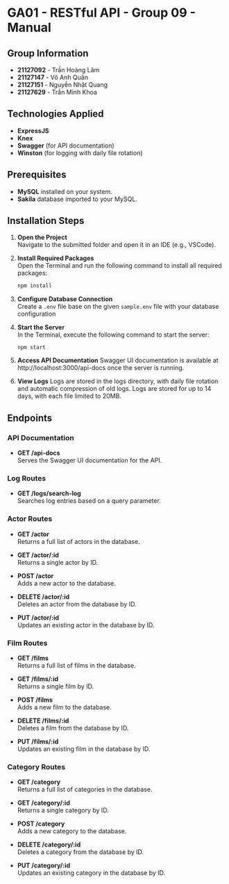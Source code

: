 # GA01 - RESTful API - Group 09 - Manual

## Group Information
- **21127092** - Trần Hoàng Lâm
- **21127147** - Võ Anh Quân
- **21127151** - Nguyễn Nhật Quang
- **21127629** - Trần Minh Khoa

## Technologies Applied
- **ExpressJS**
- **Knex**
- **Swagger** (for API documentation)
- **Winston** (for logging with daily file rotation)

## Prerequisites
- **MySQL** installed on your system.
- **Sakila** database imported to your MySQL.

## Installation Steps

1. **Open the Project**  
   Navigate to the submitted folder and open it in an IDE (e.g., VSCode).

2. **Install Required Packages**  
   Open the Terminal and run the following command to install all required packages:
   ```bash
   npm install
   ```

3. **Configure Database Connection**  
   Create a `.env` file base on the given `sample.env` file with your database configuration

4. **Start the Server**  
   In the Terminal, execute the following command to start the server:
   ```
   npm start
   ```
5. **Access API Documentation**
  Swagger UI documentation is available at http://localhost:3000/api-docs once the server is running.

6. **View Logs**
  Logs are stored in the logs directory, with daily file rotation and automatic compression of old logs. Logs are stored for up to 14 days, with each file limited to 20MB.

## Endpoints

### API Documentation
- **GET /api-docs**  
  Serves the Swagger UI documentation for the API.

### Log Routes
- **GET /logs/search-log**  
  Searches log entries based on a query parameter.

### Actor Routes
- **GET /actor**  
  Returns a full list of actors in the database.

- **GET /actor/:id**  
  Returns a single actor by ID.

- **POST /actor**  
  Adds a new actor to the database.

- **DELETE /actor/:id**  
  Deletes an actor from the database by ID.

- **PUT /actor/:id**  
  Updates an existing actor in the database by ID.

### Film Routes
- **GET /films**  
  Returns a full list of films in the database.

- **GET /films/:id**  
  Returns a single film by ID.

- **POST /films**  
  Adds a new film to the database.

- **DELETE /films/:id**  
  Deletes a film from the database by ID.

- **PUT /films/:id**  
  Updates an existing film in the database by ID.

### Category Routes

- **GET /category**  
  Returns a full list of categories in the database.

- **GET /category/:id**  
  Returns a single category by ID.

- **POST /category**  
  Adds a new category to the database.

- **DELETE /category/:id**  
  Deletes a category from the database by ID.

- **PUT /category/:id**  
  Updates an existing category in the database by ID.